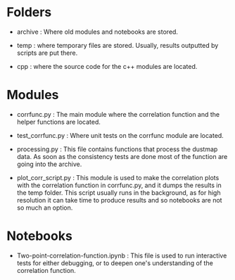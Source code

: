 # Folders

 - archive : Where old modules and notebooks are stored.

 - temp : where temporary files are stored. Usually, results outputted by scripts are put there.

 - cpp : where the source code for the c++ modules are located.


# Modules

 - corrfunc.py : The main module where the correlation function and the helper functions are located.

 - test_corrfunc.py : Where unit tests on the corrfunc module are located.

 - processing.py : This file contains functions that process the dustmap data. As soon as the consistency tests are done most of the function are going into the archive.

 - plot_corr_script.py : This module is used to make the correlation plots with the correlation function in corrfunc.py, and it dumps the results in the temp folder. This script usually runs in the background, as for high resolution it can take time to produce results and so notebooks are not so much an option.

# Notebooks

 - Two-point-correlation-function.ipynb : This file is used to run interactive tests for either debugging, or to deepen one's understanding of the correlation function. 
